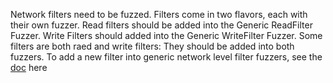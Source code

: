 Network filters need to be fuzzed. Filters come in two flavors, each with their own fuzzer. Read filters should be added into the Generic ReadFilter Fuzzer. Write Filters should added into the Generic WriteFilter Fuzzer. Some filters are both raed and write filters: They should be added into both fuzzers.
To add a new filter into generic network level filter fuzzers, see the [doc](https://github.com/envoyproxy/envoy/blob/master/source/docs/network_filter_fuzzing.md) here